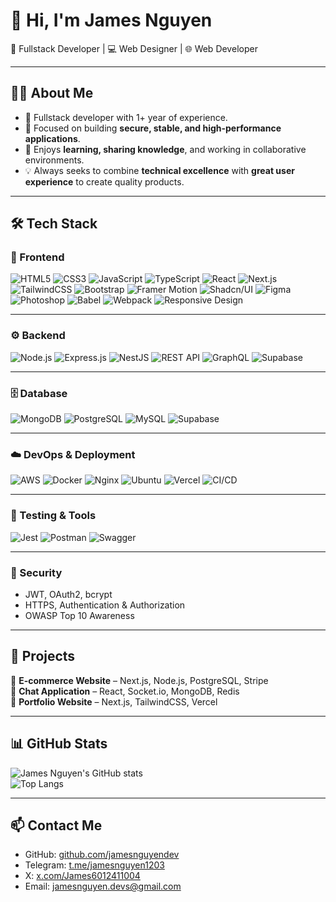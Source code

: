# 👋 Hi, I'm James Nguyen  

🚀 Fullstack Developer | 💻 Web Designer | 🌐 Web Developer

---

## 🧑‍💻 About Me
- 🔭 Fullstack developer with 1+ year of experience.  
- 🎯 Focused on building **secure, stable, and high-performance applications**.  
- 🤝 Enjoys **learning, sharing knowledge**, and working in collaborative environments.  
- 💡 Always seeks to combine **technical excellence** with **great user experience** to create quality products.  

---

## 🛠️ Tech Stack  

### 🎨 Frontend  
![HTML5](https://img.shields.io/badge/-HTML5-E34F26?style=for-the-badge&logo=html5&logoColor=fff)
![CSS3](https://img.shields.io/badge/-CSS3-1572B6?style=for-the-badge&logo=css3&logoColor=fff)
![JavaScript](https://img.shields.io/badge/-JavaScript-F7DF1E?style=for-the-badge&logo=javascript&logoColor=000)
![TypeScript](https://img.shields.io/badge/-TypeScript-3178C6?style=for-the-badge&logo=typescript&logoColor=fff)
![React](https://img.shields.io/badge/-React-61DAFB?style=for-the-badge&logo=react&logoColor=000)
![Next.js](https://img.shields.io/badge/-Next.js-000000?style=for-the-badge&logo=nextdotjs&logoColor=fff)
![TailwindCSS](https://img.shields.io/badge/-TailwindCSS-38B2AC?style=for-the-badge&logo=tailwindcss&logoColor=fff)
![Bootstrap](https://img.shields.io/badge/-Bootstrap-7952B3?style=for-the-badge&logo=bootstrap&logoColor=fff)
![Framer Motion](https://img.shields.io/badge/-Framer%20Motion-0055FF?style=for-the-badge&logo=framer&logoColor=fff)
![Shadcn/UI](https://img.shields.io/badge/-Shadcn%2FUI-000000?style=for-the-badge&logo=shadcnui&logoColor=fff)
![Figma](https://img.shields.io/badge/-Figma-F24E1E?style=for-the-badge&logo=figma&logoColor=fff)
![Photoshop](https://img.shields.io/badge/-Photoshop-31A8FF?style=for-the-badge&logo=adobephotoshop&logoColor=fff)
![Babel](https://img.shields.io/badge/-Babel-F9DC3E?style=for-the-badge&logo=babel&logoColor=000)
![Webpack](https://img.shields.io/badge/-Webpack-8DD6F9?style=for-the-badge&logo=webpack&logoColor=000)
![Responsive Design](https://img.shields.io/badge/-Responsive%20Design-25D366?style=for-the-badge&logo=responsive&logoColor=fff)

---

### ⚙️ Backend  
![Node.js](https://img.shields.io/badge/-Node.js-339933?style=for-the-badge&logo=nodedotjs&logoColor=fff)
![Express.js](https://img.shields.io/badge/-Express-000000?style=for-the-badge&logo=express&logoColor=fff)
![NestJS](https://img.shields.io/badge/-NestJS-E0234E?style=for-the-badge&logo=nestjs&logoColor=fff)
![REST API](https://img.shields.io/badge/-REST%20API-005571?style=for-the-badge&logo=fastapi&logoColor=fff)
![GraphQL](https://img.shields.io/badge/-GraphQL-E10098?style=for-the-badge&logo=graphql&logoColor=fff)
![Supabase](https://img.shields.io/badge/-Supabase-3ECF8E?style=for-the-badge&logo=supabase&logoColor=fff)

---

### 🗄️ Database  
![MongoDB](https://img.shields.io/badge/-MongoDB-47A248?style=for-the-badge&logo=mongodb&logoColor=fff)
![PostgreSQL](https://img.shields.io/badge/-PostgreSQL-4169E1?style=for-the-badge&logo=postgresql&logoColor=fff)
![MySQL](https://img.shields.io/badge/-MySQL-4479A1?style=for-the-badge&logo=mysql&logoColor=fff)
![Supabase](https://img.shields.io/badge/-Supabase-3ECF8E?style=for-the-badge&logo=supabase&logoColor=fff)

---

### ☁️ DevOps & Deployment  
![AWS](https://img.shields.io/badge/-AWS-FF9900?style=for-the-badge&logo=amazonaws&logoColor=fff)
![Docker](https://img.shields.io/badge/-Docker-2496ED?style=for-the-badge&logo=docker&logoColor=fff)
![Nginx](https://img.shields.io/badge/-Nginx-009639?style=for-the-badge&logo=nginx&logoColor=fff)
![Ubuntu](https://img.shields.io/badge/-Ubuntu-E95420?style=for-the-badge&logo=ubuntu&logoColor=fff)
![Vercel](https://img.shields.io/badge/-Vercel-000000?style=for-the-badge&logo=vercel&logoColor=fff)
![CI/CD](https://img.shields.io/badge/-CI%2FCD-2088FF?style=for-the-badge&logo=githubactions&logoColor=fff)

---

### 🧪 Testing & Tools  
![Jest](https://img.shields.io/badge/-Jest-C21325?style=for-the-badge&logo=jest&logoColor=fff)
![Postman](https://img.shields.io/badge/-Postman-FF6C37?style=for-the-badge&logo=postman&logoColor=fff)
![Swagger](https://img.shields.io/badge/-Swagger-85EA2D?style=for-the-badge&logo=swagger&logoColor=000)

---

### 🔐 Security  
- JWT, OAuth2, bcrypt  
- HTTPS, Authentication & Authorization  
- OWASP Top 10 Awareness  
---

## 📂 Projects  
🔗 **E-commerce Website** – Next.js, Node.js, PostgreSQL, Stripe  
🔗 **Chat Application** – React, Socket.io, MongoDB, Redis  
🔗 **Portfolio Website** – Next.js, TailwindCSS, Vercel  

---

## 📊 GitHub Stats  

![James Nguyen's GitHub stats](https://github-readme-stats.vercel.app/api?username=jamesnguyendev&show_icons=true&theme=radical)  
![Top Langs](https://github-readme-stats.vercel.app/api/top-langs/?username=jamesnguyendev&layout=compact&theme=radical)  

---

## 📫 Contact Me
- GitHub: [github.com/jamesnguyendev](https://github.com/jamesnguyendev)
- Telegram: [t.me/jamesnguyen1203](https://t.me/jamesnguyen1203)
- X: [x.com/James6012411004](https://x.com/James6012411004)  
- Email: jamesnguyen.devs@gmail.com  
